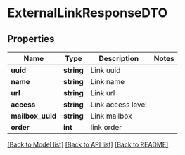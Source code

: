 # ExternalLinkResponseDTO

## Properties
Name | Type | Description | Notes
------------ | ------------- | ------------- | -------------
**uuid** | **string** | Link uuid | 
**name** | **string** | Link name | 
**url** | **string** | Link url | 
**access** | **string** | Link access level | 
**mailbox_uuid** | **string** | Link mailbox | 
**order** | **int** | link order | 

[[Back to Model list]](../../README.md#documentation-for-models) [[Back to API list]](../../README.md#documentation-for-api-endpoints) [[Back to README]](../../README.md)

